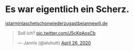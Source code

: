 # Es war eigentlich ein Scherz.

[istarminlaschetschonwiederzugastbeiannewill.de](istarminlaschetschonwiederzugastbeiannewill.de)

<div class="center">
  <blockquote class="twitter-tweet"><p lang="de" dir="ltr">Soll ich? <a href="https://t.co/J5cKqAosCb">pic.twitter.com/J5cKqAosCb</a></p>&mdash; Jannis (@aluhutt) <a href="https://twitter.com/aluhutt/status/1254498985844318208?ref_src=twsrc%5Etfw">April 26, 2020</a></blockquote> <script async src="https://platform.twitter.com/widgets.js" charset="utf-8"></script>
</div>
